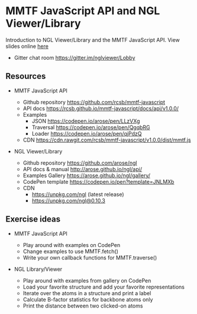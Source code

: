 # MMTF JavaScript API and NGL Viewer/Library

Introduction to NGL Viewer/Library and the MMTF JavaScript API. View slides online [here](https://docs.google.com/presentation/d/16V7B10QgngpFZRSOvsILAZ-0HxfSCTswbyA1cNKgh4U/edit?usp=sharing)

* Gitter chat room https://gitter.im/nglviewer/Lobby


## Resources

* MMTF JavaScript API
  * Github repository https://github.com/rcsb/mmtf-javascript
  * API docs https://rcsb.github.io/mmtf-javascript/docs/api/v1.0.0/
  * Examples
    * JSON https://codepen.io/arose/pen/LLzVXg
    * Traversal https://codepen.io/arose/pen/QgqbRG
    * Loader https://codepen.io/arose/pen/qjPdzQ
  * CDN https://cdn.rawgit.com/rcsb/mmtf-javascript/v1.0.0/dist/mmtf.js


* NGL Viewer/Library
  * Github repository https://github.com/arose/ngl
  * API docs & manual http://arose.github.io/ngl/api/
  * Examples Gallery https://arose.github.io/ngl/gallery/
  * CodePen template https://codepen.io/pen?template=JNLMXb
  * CDN
    * https://unpkg.com/ngl (latest release)
    * https://unpkg.com/ngl@0.10.3


## Exercise ideas

* MMTF JavaScript API
  * Play around with examples on CodePen
  * Change examples to use MMTF.fetch()
  * Write your own callback functions for MMTF.traverse()

* NGL Library/Viewer
  * Play around with examples from gallery on CodePen
  * Load your favorite structure and add your favorite representations
  * Iterate over the atoms in a structure and print a label
  * Calculate B-factor statistics for backbone atoms only
  * Print the distance between two clicked-on atoms
